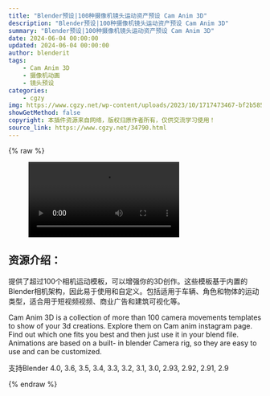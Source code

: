 ```yaml
---
title: "Blender预设|100种摄像机镜头运动资产预设 Cam Anim 3D"
description: "Blender预设|100种摄像机镜头运动资产预设 Cam Anim 3D"
summary: "Blender预设|100种摄像机镜头运动资产预设 Cam Anim 3D"
date: 2024-06-04 00:00:00
updated: 2024-06-04 00:00:00
author: blenderit
tags: 
    - Cam Anim 3D
    - 摄像机动画
    - 镜头预设
categories:
    - cgzy
img: https://www.cgzy.net/wp-content/uploads/2023/10/1717473467-bf2b585aaeb7a04.webp
showGetMethod: false
copyright: 本插件资源来自网络，版权归原作者所有，仅供交流学习使用！
source_link: https://www.cgzy.net/34790.html
---
```


{% raw %}
<figure class="wp-block-video aligncenter"><video controls src="http://cloud.video.taobao.com/play/u/null/p/1/e/6/t/1/430544623197.mp4"></video></figure><div class="wp-block-pandastudio-title"><div class="title_style_01"><h2 id="h2-0">资源介绍：</h2></div></div><p class="is-style-text-indent-2em">提供了超过100个相机运动模板，可以增强你的3D创作。这些模板基于内置的Blender相机架构，因此易于使用和自定义。包括适用于车辆、角色和物体的运动类型，适合用于短视频视频、商业广告和建筑可视化等。</p><p>Cam Anim 3D is a collection of more than 100 camera movements templates to show of your 3d creations. Explore them on Cam anim instagram page. Find out which one fits you best and then just use it in your blend file.  Animations are based on a built- in blender Camera rig, so they are easy to use and can be customized.</p><div class="wp-block-pandastudio-tips"><div class="tip success "><p>支持Blender 4.0, 3.6, 3.5, 3.4, 3.3, 3.2, 3.1, 3.0, 2.93, 2.92, 2.91, 2.9</p>
</div></div>
<div style="display: none">cgzy</div>
{% endraw %}